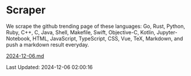 # Scraper

We scrape the github trending page of these languages: Go, Rust, Python, Ruby, C++, C, Java, Shell, Makefile, Swift, Objective-C, Kotlin, Jupyter-Notebook, HTML, JavaScript, TypeScript, CSS, Vue, TeX, Markdown, and push a markdown result everyday.

[2024-12-06.md](https://github.com/cumthxy/github-trending-backup/blob/master/2024-12-06.md)

Last Updated: 2024-12-06 02:00:16